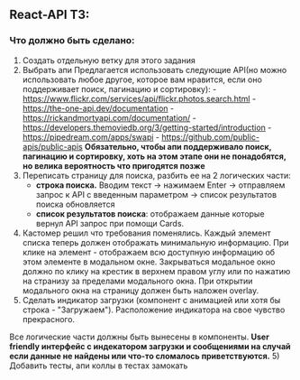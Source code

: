## React-API ТЗ:

### Что должно быть сделано:

1. Создать отдельную ветку для этого задания
2. Выбрать апи
   Предлагается использовать следующие API(но можно использовать любое другое, которое вам нравится, если оно поддерживает поиск, пагинацию и сортировку): - https://www.flickr.com/services/api/flickr.photos.search.html - https://the-one-api.dev/documentation - https://rickandmortyapi.com/documentation/ - https://developers.themoviedb.org/3/getting-started/introduction - https://pipedream.com/apps/swapi - https://github.com/public-apis/public-apis
   **Обязательно, чтобы апи поддерживало поиск, пагинацию и сортировку, хоть на этом этапе они не понадобятся, но велика вероятность что пригодятся позже**
3. Переписать страницу для поиска, разбить ее на 2 логических части:
   - **строка поиска.** Вводим текст -> нажимаем Enter -> отправляем запрос к API с введенным параметром -> список результатов поиска обновляется
   - **список результатов поиска**: отображаем данные которые вернул API запрос при помощи Cards.
4. Кастомер решил что требования поменялись. Каждый элемент списка теперь должен отображать минимальную информацию. При клике на элемент - отображаем всю доступную информацию об этом элементе в модальном окне. Закрываться модальное окно должно по клику на крестик в верхнем правом углу или по нажатию на странизу за пределами модального окна. При открытии модального окна на страницу должен быть наложен overlay.
5. Сделать индикатор загрузки (компонент с анимацией или хотя бы строка - "Загружаем"). Расположение индикатора на свое чувство прекрасного.

Все логические части должны быть вынесены в компоненты.
**User friendly интерфейс с индекатором загрузки и сообщениями на случай если данные не найдены или что-то сломалось приветствуются.** 5) Добавить тесты, апи коллы в тестах замокать
